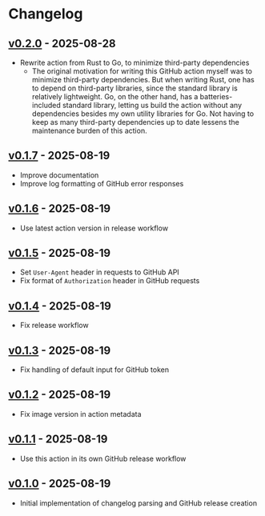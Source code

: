 # Changelog

## [v0.2.0] - 2025-08-28

- Rewrite action from Rust to Go, to minimize third-party dependencies
    - The original motivation for writing this GitHub action myself was to minimize third-party
      dependencies. But when writing Rust, one has to depend on third-party libraries, since the
      standard library is relatively lightweight. Go, on the other hand, has a batteries-included
      standard library, letting us build the action without any dependencies besides my own utility
      libraries for Go. Not having to keep as many third-party dependencies up to date lessens the
      maintenance burden of this action.

## [v0.1.7] - 2025-08-19

- Improve documentation
- Improve log formatting of GitHub error responses

## [v0.1.6] - 2025-08-19

- Use latest action version in release workflow

## [v0.1.5] - 2025-08-19

- Set `User-Agent` header in requests to GitHub API
- Fix format of `Authorization` header in GitHub requests

## [v0.1.4] - 2025-08-19

- Fix release workflow

## [v0.1.3] - 2025-08-19

- Fix handling of default input for GitHub token

## [v0.1.2] - 2025-08-19

- Fix image version in action metadata

## [v0.1.1] - 2025-08-19

- Use this action in its own GitHub release workflow

## [v0.1.0] - 2025-08-19

- Initial implementation of changelog parsing and GitHub release creation

[Unreleased]: https://github.com/hermannm/release-from-changelog/compare/v0.2.0...HEAD

[v0.2.0]: https://github.com/hermannm/release-from-changelog/compare/v0.1.7...v0.2.0

[v0.1.7]: https://github.com/hermannm/release-from-changelog/compare/v0.1.6...v0.1.7

[v0.1.6]: https://github.com/hermannm/release-from-changelog/compare/v0.1.5...v0.1.6

[v0.1.5]: https://github.com/hermannm/release-from-changelog/compare/v0.1.4...v0.1.5

[v0.1.4]: https://github.com/hermannm/release-from-changelog/compare/v0.1.3...v0.1.4

[v0.1.3]: https://github.com/hermannm/release-from-changelog/compare/v0.1.2...v0.1.3

[v0.1.2]: https://github.com/hermannm/release-from-changelog/compare/v0.1.1...v0.1.2

[v0.1.1]: https://github.com/hermannm/release-from-changelog/compare/v0.1.0...v0.1.1

[v0.1.0]: https://github.com/hermannm/release-from-changelog/compare/ba852f0...v0.1.0
